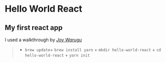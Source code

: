 # Hello World React

## My first react app

I used a walkthrough by [_Joy Warugu_](https://scotch.io/tutorials/setup-a-react-environment-using-webpack-and-babel)

>+ `brew update`+ `brew install yarn`  + `mkdir hello-world-react`  + `cd hello-world-react` + `yarn init`
